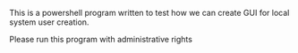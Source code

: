 This is a powershell program written to test how we can create GUI for local system user creation.
<p>Please run this program with administrative rights</p>

